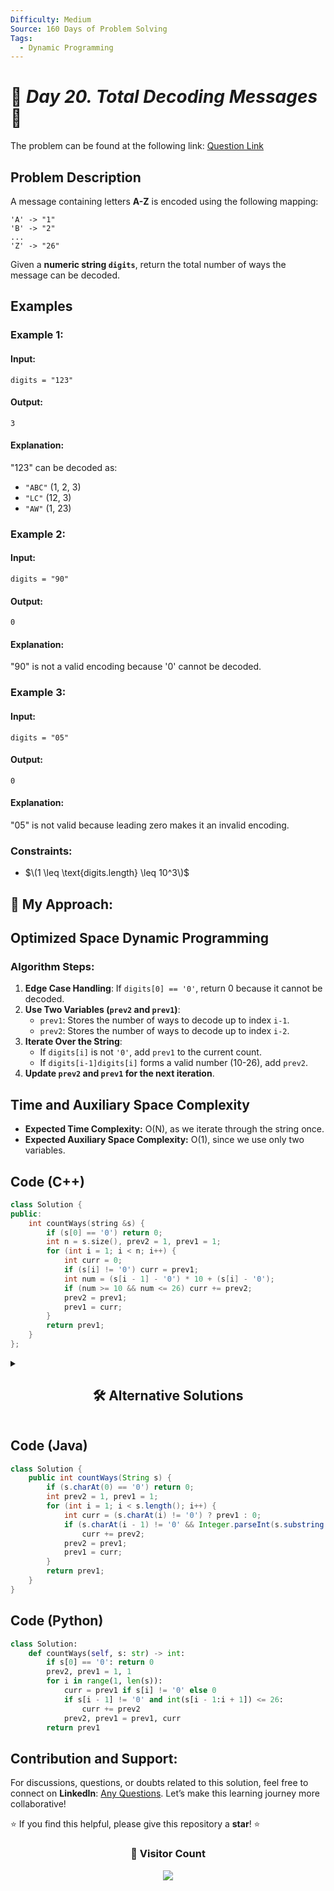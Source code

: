 ```yaml
---
Difficulty: Medium
Source: 160 Days of Problem Solving
Tags:
  - Dynamic Programming
---
```


# 🚀 _Day 20. Total Decoding Messages_ 🧠

The problem can be found at the following link: [Question Link](https://www.geeksforgeeks.org/batch/gfg-160-problems/track/dynamic-programming-gfg-160/problem/total-decoding-messages1235)

## **Problem Description**

A message containing letters **A-Z** is encoded using the following mapping:

```
'A' -> "1"
'B' -> "2"
...
'Z' -> "26"
```

Given a **numeric string `digits`**, return the total number of ways the message can be decoded.

## **Examples**

### **Example 1:**

#### **Input:**

```
digits = "123"
```

#### **Output:**

```
3
```

#### **Explanation:**

"123" can be decoded as:

- `"ABC"` (1, 2, 3)
- `"LC"` (12, 3)
- `"AW"` (1, 23)

### **Example 2:**

#### **Input:**

```
digits = "90"
```

#### **Output:**

```
0
```

#### **Explanation:**

"90" is not a valid encoding because '0' cannot be decoded.

### **Example 3:**

#### **Input:**

```
digits = "05"
```

#### **Output:**

```
0
```

#### **Explanation:**

"05" is not valid because leading zero makes it an invalid encoding.

### **Constraints:**

- $\(1 \leq \text{digits.length} \leq 10^3\)$

## 🎯 **My Approach:**

## **Optimized Space Dynamic Programming**

### **Algorithm Steps:**

1. **Edge Case Handling**: If `digits[0] == '0'`, return 0 because it cannot be decoded.
2. **Use Two Variables (`prev2` and `prev1`)**:
   - `prev1`: Stores the number of ways to decode up to index `i-1`.
   - `prev2`: Stores the number of ways to decode up to index `i-2`.
3. **Iterate Over the String**:
   - If `digits[i]` is not `'0'`, add `prev1` to the current count.
   - If `digits[i-1]digits[i]` forms a valid number (10-26), add `prev2`.
4. **Update `prev2` and `prev1` for the next iteration**.

## **Time and Auxiliary Space Complexity**

- **Expected Time Complexity:** O(N), as we iterate through the string once.
- **Expected Auxiliary Space Complexity:** O(1), since we use only two variables.

## **Code (C++)**

```cpp
class Solution {
public:
    int countWays(string &s) {
        if (s[0] == '0') return 0;
        int n = s.size(), prev2 = 1, prev1 = 1;
        for (int i = 1; i < n; i++) {
            int curr = 0;
            if (s[i] != '0') curr = prev1;
            int num = (s[i - 1] - '0') * 10 + (s[i] - '0');
            if (num >= 10 && num <= 26) curr += prev2;
            prev2 = prev1;
            prev1 = curr;
        }
        return prev1;
    }
};
```

<details>
  <summary><h2 align="center">🛠 Alternative Solutions</h2></summary>

## **2️⃣ Dynamic Programming with Array (O(N) Time, O(N) Space)**

### **Approach:**

- Instead of two variables, maintain a **DP array `dp[i]`**, where `dp[i]` stores the number of ways to decode the string **up to index `i`**.
- Transition:
  - If `s[i]` is not `'0'`, add `dp[i-1]` to `dp[i]`.
  - If `s[i-1]s[i]` forms a valid number (10-26), add `dp[i-2]` to `dp[i]`.

### **Time and Auxiliary Space Complexity**

- **Expected Time Complexity:** O(N), as we iterate through the string once.
- **Expected Auxiliary Space Complexity:** O(N), due to the DP array.

```cpp
class Solution {
public:
    int countWays(string &s) {
        if (s[0] == '0') return 0;
        int n = s.size();
        vector<int> dp(n + 1, 0);
        dp[0] = dp[1] = 1;

        for (int i = 1; i < n; i++) {
            if (s[i] != '0') dp[i + 1] = dp[i];
            int num = (s[i - 1] - '0') * 10 + (s[i] - '0');
            if (num >= 10 && num <= 26) dp[i + 1] += dp[i - 1];
        }
        return dp[n];
    }
};
```

## **3️⃣ Memoization (Top-Down DP, O(N) Time, O(N) Space)**

### **Approach:**

- Use recursion with memoization to store results.
- Define `countWays(i)` as the number of ways to decode `s[i:]`.
- Base case: If `i == n`, return `1`.
- If `s[i]` is `'0'`, return `0`.
- Recursive cases:
  - Decode `s[i]` alone (`countWays(i+1)`).
  - Decode `s[i]s[i+1]` if valid (`countWays(i+2)`).

### **Time and Auxiliary Space Complexity**

- **Expected Time Complexity:** O(N), due to memoization.
- **Expected Auxiliary Space Complexity:** O(N), due to recursion stack and DP array.

```cpp
class Solution {
public:
    int helper(string &s, int i, vector<int>& dp) {
        if (i == s.size()) return 1;
        if (s[i] == '0') return 0;
        if (dp[i] != -1) return dp[i];

        int ans = helper(s, i + 1, dp);
        if (i < s.size() - 1) {
            int num = (s[i] - '0') * 10 + (s[i + 1] - '0');
            if (num >= 10 && num <= 26) ans += helper(s, i + 2, dp);
        }
        return dp[i] = ans;
    }

    int countWays(string &s) {
        vector<int> dp(s.size(), -1);
        return helper(s, 0, dp);
    }
};
```

</details>

## **Code (Java)**

```java
class Solution {
    public int countWays(String s) {
        if (s.charAt(0) == '0') return 0;
        int prev2 = 1, prev1 = 1;
        for (int i = 1; i < s.length(); i++) {
            int curr = (s.charAt(i) != '0') ? prev1 : 0;
            if (s.charAt(i - 1) != '0' && Integer.parseInt(s.substring(i - 1, i + 1)) <= 26)
                curr += prev2;
            prev2 = prev1;
            prev1 = curr;
        }
        return prev1;
    }
}
```

## **Code (Python)**

```python
class Solution:
    def countWays(self, s: str) -> int:
        if s[0] == '0': return 0
        prev2, prev1 = 1, 1
        for i in range(1, len(s)):
            curr = prev1 if s[i] != '0' else 0
            if s[i - 1] != '0' and int(s[i - 1:i + 1]) <= 26:
                curr += prev2
            prev2, prev1 = prev1, curr
        return prev1
```

## **Contribution and Support:**

For discussions, questions, or doubts related to this solution, feel free to connect on **LinkedIn**: [Any Questions](https://www.linkedin.com/in/patel-hetkumar-sandipbhai-8b110525a/). Let’s make this learning journey more collaborative!

⭐ If you find this helpful, please give this repository a **star**! ⭐

<div align="center">
  <h3><b>📍 Visitor Count</b></h3>
</div>

<p align="center">
  <img src="https://visitor-badge.laobi.icu/badge?page_id=Hunterdii.GeeksforGeeks-POTD" />
</p>
